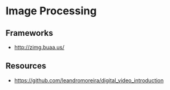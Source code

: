 # Image Processing


## Frameworks

- http://zimg.buaa.us/


## Resources

- https://github.com/leandromoreira/digital_video_introduction

